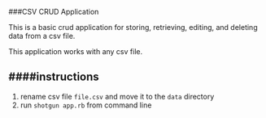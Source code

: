 ###CSV CRUD Application

This is a basic crud application for storing, retrieving, editing, and deleting data from a csv file.

This application works with any csv file.

####instructions
---

1.  rename csv file `file.csv` and move it to the `data` directory
2.  run `shotgun app.rb` from command line
